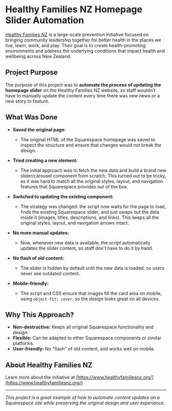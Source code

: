 # Healthy Families NZ Homepage Slider Automation

[Healthy Families NZ](https://www.healthyfamiliesnz.org/) is a large-scale prevention initiative focused on bringing community leadership together for better health in the places we live, learn, work, and play. Their goal is to create health-promoting environments and address the underlying conditions that impact health and wellbeing across New Zealand.

## Project Purpose

The purpose of this project was to **automate the process of updating the homepage slider** on the Healthy Families NZ website, so staff wouldn't have to manually update the content every time there was new news or a new story to feature.

## What Was Done

- **Saved the original page:**
  - The original HTML of the Squarespace homepage was saved to inspect the structure and ensure that changes would not break the design.

- **Tried creating a new element:**
  - The initial approach was to fetch the new data and build a brand new slider/carousel component from scratch. This turned out to be tricky, as it was hard to match all the original styles, layout, and navigation features that Squarespace provides out of the box.

- **Switched to updating the existing component:**
  - The strategy was changed: the script now waits for the page to load, finds the existing Squarespace slider, and just swaps out the data inside it (images, titles, descriptions, and links). This keeps all the original styles, layout, and navigation arrows intact.

- **No more manual updates:**
  - Now, whenever new data is available, the script automatically updates the slider content, so staff don't have to do it by hand.

- **No flash of old content:**
  - The slider is hidden by default until the new data is loaded, so users never see outdated content.

- **Mobile-friendly:**
  - The script and CSS ensure that images fill the card area on mobile, using `object-fit: cover`, so the design looks great on all devices.

## Why This Approach?
- **Non-destructive:** Keeps all original Squarespace functionality and design.
- **Flexible:** Can be adapted to other Squarespace components or similar platforms.
- **User-friendly:** No "flash" of old content, and works well on mobile.

## About Healthy Families NZ
Learn more about the initiative at [https://www.healthyfamiliesnz.org/](https://www.healthyfamiliesnz.org/)

---

*This project is a great example of how to automate content updates on a Squarespace site while preserving the original design and user experience.*
